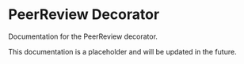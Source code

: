 # PeerReview Decorator

Documentation for the PeerReview decorator.

This documentation is a placeholder and will be updated in the future.
